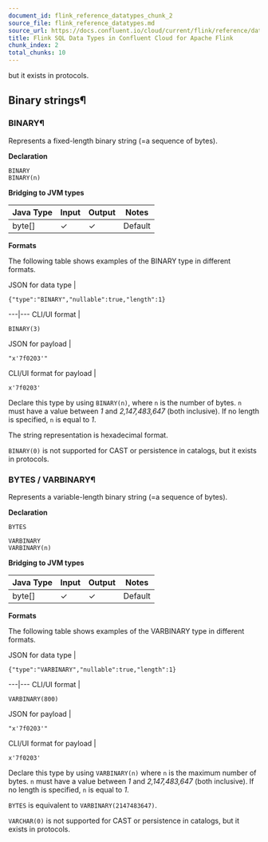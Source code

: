 ```yaml
---
document_id: flink_reference_datatypes_chunk_2
source_file: flink_reference_datatypes.md
source_url: https://docs.confluent.io/cloud/current/flink/reference/datatypes.html
title: Flink SQL Data Types in Confluent Cloud for Apache Flink
chunk_index: 2
total_chunks: 10
---
```


but it exists in protocols.

## Binary strings¶

### BINARY¶

Represents a fixed-length binary string (=a sequence of bytes).

**Declaration**

    BINARY
    BINARY(n)

**Bridging to JVM types**

Java Type | Input | Output | Notes
---|---|---|---
byte[] | ✓ | ✓ | Default

**Formats**

The following table shows examples of the BINARY type in different formats.

JSON for data type |

    {"type":"BINARY","nullable":true,"length":1}

---|---
CLI/UI format |

    BINARY(3)

JSON for payload |

    "x'7f0203'"

CLI/UI format for payload |

    x'7f0203'

Declare this type by using `BINARY(n)`, where `n` is the number of bytes. `n` must have a value between _1_ and _2,147,483,647_ (both inclusive). If no length is specified, `n` is equal to _1_.

The string representation is hexadecimal format.

`BINARY(0)` is not supported for CAST or persistence in catalogs, but it exists in protocols.

### BYTES / VARBINARY¶

Represents a variable-length binary string (=a sequence of bytes).

**Declaration**

    BYTES

    VARBINARY
    VARBINARY(n)

**Bridging to JVM types**

Java Type | Input | Output | Notes
---|---|---|---
byte[] | ✓ | ✓ | Default

**Formats**

The following table shows examples of the VARBINARY type in different formats.

JSON for data type |

    {"type":"VARBINARY","nullable":true,"length":1}

---|---
CLI/UI format |

    VARBINARY(800)

JSON for payload |

    "x'7f0203'"

CLI/UI format for payload |

    x'7f0203'

Declare this type by using `VARBINARY(n)` where `n` is the maximum number of bytes. `n` must have a value between _1_ and _2,147,483,647_ (both inclusive). If no length is specified, `n` is equal to _1_.

`BYTES` is equivalent to `VARBINARY(2147483647)`.

`VARCHAR(0)` is not supported for CAST or persistence in catalogs, but it exists in protocols.
